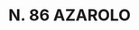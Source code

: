 ---
title: "N. 86 AZAROLO"
plant-name: "N. 86"
plant-number: "086"
plant-xml: "/assets/xml/plant086.xml"
plant-img1: "/assets/img/plant086_verso.jpg"
plant-img2: "/assets/img/plant086.jpg"
plant-title: "N. 86 AZAROLO"
plant-taxon-link: ""
plant-taxon-link: ""
layout: single-xml
---